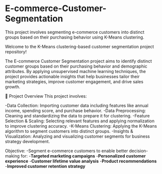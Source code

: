 # E-commerce-Customer-Segmentation
This project involves segmenting e-commerce customers into distinct groups based on their purchasing behavior using K-Means clustering. 

Welcome to the K-Means clustering-based customer segmentation project repository!

The E-commerce Customer Segmentation project aims to identify distinct customer groups based on their purchasing behavior and demographic attributes. By applying unsupervised machine learning techniques, the project provides actionable insights that help businesses tailor their marketing strategies, improve customer engagement, and drive sales growth.

📖 Project Overview
This project involves:

-Data Collection: Importing customer data including features like annual income, spending score, and purchase behavior.
-Data Preprocessing: Cleaning and standardizing the data to prepare it for clustering.
-Feature Selection & Scaling: Selecting relevant features and applying normalization to improve clustering accuracy.
-K-Means Clustering: Applying the K-Means algorithm to segment customers into distinct groups.
-Insights & Visualization: Analyzing and visualizing customer segments for business strategy development.

Objective:
-Segment e-commerce customers to enable better decision-making for:
-**Targeted marketing campaigns**
-**Personalized customer experience**
-**Customer lifetime value analysis**
-**Product recommendations**
-**Improved customer retention strategy**
